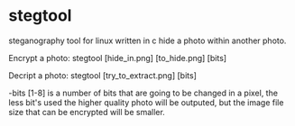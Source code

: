 # stegtool
steganography tool for linux written in c hide a photo within another photo.


Encrypt a photo:
stegtool [hide_in.png] [to_hide.png] [bits]

Decript a photo:
stegtool [try_to_extract.png] [bits]

-bits [1-8] is a number of bits that are going to be changed in a pixel, the less bit's used the higher quality photo will be outputed, but the image file size that can be encrypted will be smaller.
